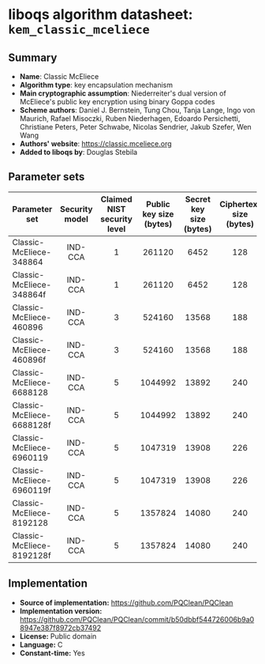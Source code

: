 liboqs algorithm datasheet: `kem_classic_mceliece`
==================================================

Summary
-------

- **Name**: Classic McEliece
- **Algorithm type**: key encapsulation mechanism
- **Main cryptographic assumption**: Niederreiter's dual version of McEliece's public key encryption using binary Goppa codes
- **Scheme authors**: Daniel J. Bernstein, Tung Chou, Tanja Lange, Ingo von Maurich, Rafael Misoczki, Ruben Niederhagen, Edoardo Persichetti, Christiane Peters, Peter Schwabe, Nicolas Sendrier, Jakub Szefer, Wen Wang
- **Authors' website**: https://classic.mceliece.org
- **Added to liboqs by**: Douglas Stebila

Parameter sets
--------------

| Parameter set             | Security model | Claimed NIST security level | Public key size (bytes) | Secret key size (bytes) | Ciphertext size (bytes) | Shared secret size (bytes) |
|---------------------------|:--------------:|:---------------------------:|:-----------------------:|:-----------------------:|:-----------------------:|:--------------------------:|
| Classic-McEliece-348864   |     IND-CCA    |              1              |          261120         |           6452          |           128           |             32             |
| Classic-McEliece-348864f  |     IND-CCA    |              1              |          261120         |           6452          |           128           |             32             |
| Classic-McEliece-460896   |     IND-CCA    |              3              |          524160         |          13568          |           188           |             32             |
| Classic-McEliece-460896f  |     IND-CCA    |              3              |          524160         |          13568          |           188           |             32             |
| Classic-McEliece-6688128  |     IND-CCA    |              5              |         1044992         |          13892          |           240           |             32             |
| Classic-McEliece-6688128f |     IND-CCA    |              5              |         1044992         |          13892          |           240           |             32             |
| Classic-McEliece-6960119  |     IND-CCA    |              5              |         1047319         |          13908          |           226           |             32             |
| Classic-McEliece-6960119f |     IND-CCA    |              5              |         1047319         |          13908          |           226           |             32             |
| Classic-McEliece-8192128  |     IND-CCA    |              5              |         1357824         |          14080          |           240           |             32             |
| Classic-McEliece-8192128f |     IND-CCA    |              5              |         1357824         |          14080          |           240           |             32             |

Implementation
--------------

- **Source of implementation:** https://github.com/PQClean/PQClean
- **Implementation version:** https://github.com/PQClean/PQClean/commit/b50dbbf544726006b9a08947e387f8972cb37492
- **License:** Public domain
- **Language:** C
- **Constant-time:** Yes
